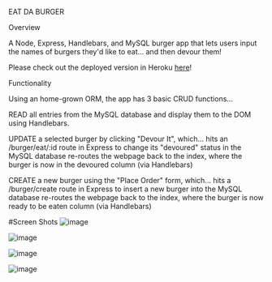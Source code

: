 EAT DA BURGER 

Overview

A Node, Express, Handlebars, and MySQL burger app that lets users input the names of burgers they'd like to eat... and then devour them! 

Please check out the deployed version in Heroku [here](https://burgersmmm.herokuapp.com/index)!


Functionality

Using an home-grown ORM, the app has 3 basic CRUD functions...

READ all entries from the MySQL database and display them to the DOM using Handlebars.

UPDATE a selected burger by clicking "Devour It", which...
hits an /burger/eat/:id route in Express to change its "devoured" status in the MySQL database
re-routes the webpage back to the index, where the burger is now in the devoured column (via Handlebars)

CREATE a new burger using the "Place Order" form, which...
hits a /burger/create route in Express to insert a new burger into the MySQL database
re-routes the webpage back to the index, where the burger is now ready to be eaten column (via Handlebars)

#Screen Shots
![image](https://user-images.githubusercontent.com/26799439/35938669-d0102966-0c17-11e8-922c-e209dd962672.png)

![image](https://user-images.githubusercontent.com/26799439/35938721-052fe618-0c18-11e8-86c2-393f2c98d181.png)

![image](https://user-images.githubusercontent.com/26799439/35938776-3af5e6f8-0c18-11e8-9204-500401144a64.png)

![image](https://user-images.githubusercontent.com/26799439/35938840-682123ea-0c18-11e8-97b8-84738fdeef11.png)

